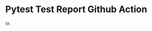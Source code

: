 # Pytest Test Report Github Action

<!-- Pytest Coverage Comment:Begin -->
\n<!-- Pytest Coverage Comment:End -->
